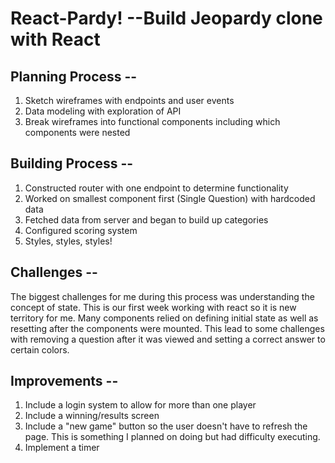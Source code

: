 # React-Pardy! --Build Jeopardy clone with React

## Planning Process --
1. Sketch wireframes with endpoints and user events
2. Data modeling with exploration of API
3. Break wireframes into functional components including which components were nested

## Building Process --
1. Constructed router with one endpoint to determine functionality
2. Worked on smallest component first (Single Question) with hardcoded data
3. Fetched data from server and began to build up categories
4. Configured scoring system
5. Styles, styles, styles!

## Challenges --
The biggest challenges for me during this process was understanding the concept of state. This is our first week working with react so it is new territory for me. Many components relied on defining initial state as well as resetting after the components were mounted. This lead to some challenges with removing a question after it was viewed and setting a correct answer to certain colors.

## Improvements --
1. Include a login system to allow for more than one player
2. Include a winning/results screen
3. Include a "new game" button so the user doesn't have to refresh the page. This is something I planned on doing but had difficulty executing.
4. Implement a timer
